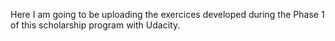 Here I am going to be uploading the exercices developed during the Phase 1 of this scholarship program with Udacity.

